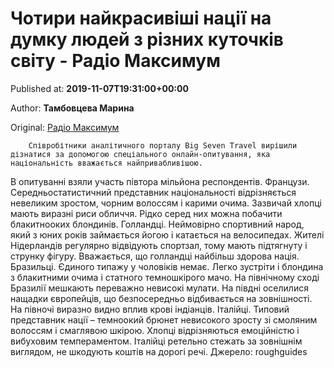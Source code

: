 
# Чотири найкрасивіші нації на думку людей з різних куточків світу - Радіо Максимум

Published at: **2019-11-07T19:31:00+00:00**

Author: **Тамбовцева Марина**

Original: [Радіо Максимум](https://maximum.fm/chotiri-najkrasivishi-naciyi-na-dumku-lyudej-z-riznih-kutochkiv-svitu_n169227)


        Співробітники аналітичного порталу Big Seven Travel вирішили дізнатися за допомогою спеціального онлайн-опитування, яка національність вважається найпривабливішою.
      
В опитуванні взяли участь півтора мільйона респондентів.
Французи. Середньостатистичний представник національності відрізняється невеликим зростом, чорним волоссям і карими очима. Зазвичай хлопці мають виразні риси обличчя. Рідко серед них можна побачити блакитнооких блондинів.
Голландці. Неймовірно спортивний народ, який з юних років займається йогою і катається на велосипедах. Жителі Нідерландів регулярно відвідують спортзал, тому мають підтягнуту і струнку фігуру. Вважається, що голландці найбільш здорова нація.
Бразильці. Єдиного типажу у чоловіків немає. Легко зустріти і блондина з блакитними очима і статного темношкірого мачо. На північному сході Бразилії мешкають переважно невисокі мулати. На півдні оселилися нащадки європейців, що безпосередньо відбивається на зовнішності. На півночі виразно видно вплив крові індіанців.
Італійці. Типовий представник нації – темноокий брюнет невисокого зросту зі смоляним волоссям і смаглявою шкірою. Хлопці відрізняються емоційністю і вибуховим темпераментом. Італійці ретельно стежать за зовнішнім виглядом, не шкодують коштів на дорогі речі.
Джерело: roughguides
